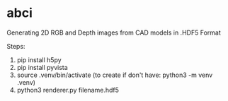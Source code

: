 # abci
Generating 2D RGB and Depth images from CAD models in .HDF5 Format

Steps:

1. pip install h5py
2. pip install pyvista
3. source .venv/bin/activate (to create if don't have: python3 -m venv .venv)
4. python3 renderer.py filename.hdf5